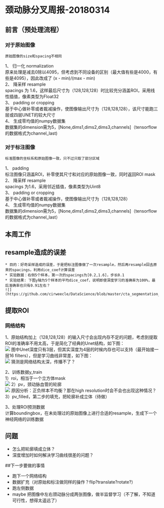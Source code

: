 # 颈动脉分叉周报-20180314
## 前言（预处理流程）
### 对于原始图像
	原始图像的size和spacing不相同
1、 归一化 normalization<br>
	原来处理是减去0除以4095，但考虑到不同设备的区别（最大值有些是4000，有些是4095），因此改成了 (x - min)/(max - min)<br>
2、 降采样 resample<br>
    spacings 为 1.6，这样最后尺寸为（128,128,128）时比较充分涵盖ROI，采用线性插值，像素类型为Float32<br>
3、 padding or cropping<br>
	基于中心做补零或者裁减操作，使图像输出尺寸为（128,128,128），该尺寸能跑三层或四层UNET的较大尺寸<br>
4、 生成零均值的numpy数据集<br>
	数据集的dimension需为5，[None,dims1,dims2,dims3,channels]（tensorflow的数据格式为channel_last)<br>

### 对于标注图像
	标准图像的坐标系和原始图像一致，只不过只取了部分区域
1、 padding<br>
    标注图像只涵盖ROI，补零使其尺寸和对应的原始图像一致，同时返回ROI mask<br>
2、 降采样 resample<br>
	spacings 为1.6，采用邻近插值，像素类型为Uint8<br>
3、 padding or cropping<br>
	基于中心做补零或者裁减操作，使图像输出尺寸为（128,128,128）<br>
4、 生成零均值的numpy数据集<br>
	数据集的dimension需为5，[None,dims1,dims2,dims3,channels]（tensorflow的数据格式为channel_last）<br>

## 本周工作
## resample造成的误差
	* 目的：好奇采样造成的误差，于是把标注图像做了一次resample，然后再resample回去原来的spacings，利用dice_coef计算误差
	* 实验数据：右侧5个样本，第一次的spacings为[0.2,1.6]，步长0.1
	* 实验结果: 下图y轴为5个样本的平均dice_coef，说明即使深度学习的准确率为100%，最后准确率也只有0.91左右？
 	![](https://github.com/cirweecle/DataScience/blob/master/cta_segmentation_PXY/images/resample_errors.png)

## 提取ROI
### 网络结构
1、原始结构加上（128,128,128）的输入尺寸会出现内存不足的问题，考虑到提取ROI的准确率不用太高，于是简化了经典的Unet结构，如下图：<br>
![](https://github.com/cirweecle/DataScience/blob/master/cta_segmentation_PXY/images/simpleUNET.jpg)
图中Unet深度只有3层，但其实深度为4层的时候内存也可以支持（最开始接一层16 filters），但是学习曲线非常差，如下图：<br>
![](https://github.com/cirweecle/DataScience/blob/master/cta_segmentation_PXY/images/bad_curve.png)
猜测是网络结构太深，传播不了？<br>

2、训练数据y_train<br>
1）roi，相当于一个立方体mask<br>
![](https://github.com/cirweecle/DataScience/blob/master/cta_segmentation_PXY/images/simple_right_loss.png)
2）pv，颈动脉血管的轮廓<br>
![](https://github.com/cirweecle/DataScience/blob/master/cta_segmentation_PXY/images/simple_right_loss(pv2roi).png)
原因分析：正负样本不均衡？那在high resolution时会不会也出现这种情况？
3）pv_filled，第二步的填充，把轮廓补成立体（待做）<br>

3、处理ROI预测数据<br>
计算boundingbox，在未处理过的原始图像上进行合适的resample，生成下一个神经网络的训练数据

## 问题

* 怎么把轮廓填成立体？
* 深度增加时如何解决学习曲线很差的问题？

##下一步要做的事情

* 跑下一个网络结构
* 数据扩充（对原始和标注做同样的操作？flip?translate?rotate?）
* 跑左侧数据
* maybe 把图像中左右颈动脉分成两张图像，做半监督学习（不了解，不知道可行性，想得太遥远了）

